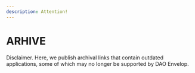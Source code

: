 ```yaml
---
description: Attention!
---
```


# ARHIVE

Disclaimer. Here, we publish archival links that contain outdated applications, some of which may no longer be supported by DAO Envelop.
